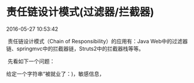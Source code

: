 # 责任链设计模式(过滤器/拦截器)

2016-05-27 10:53:42

​    责任链设计模式（Chain of Responsibility）的应用有：Java Web中的过滤器链、springmvc中的拦截器链，Struts2中的拦截器栈等等。

​    先看如下一个问题：

​    给定一个字符串“被就业了：)，敏感信息，<script>”，对其中的HTML标记和敏感词进行过滤或替换。本文主要以该问题设计方法的演变来讲解责任链设计模式。

## 第一种设计：没有任何设计模式

​    设计了一个MsgProcessor类，完成字符串处理的主要工作。MainTest类是本设计中的测试类。

```java
package zmx.designmode.test.responsibilitychain;
 
public class MainTest {
	public static void main(String[] args) {
		
	        //需要被过滤的语句  
	        String msg = "被就业了：)，敏感信息，<script>";  
	        //实例化处理类  
	        MsgProcessor mp = new MsgProcessor(msg);  
	        String r = mp.process();  
	        System.out.println(r);	
	}
}
```



```java
package zmx.designmode.test.responsibilitychain;
 
public class MsgProcessor {
 
	private String msg;
 
	public MsgProcessor(String msg) {
		this.msg = msg;
	}
 
	public String process() {
		String r = msg;
		// 过滤msg中的HTML标记
		r = r.replaceAll("<.*>", "");
		
		// 过滤敏感词
		r = r.replace("敏感信息", "").replace("被就业", "就业");
		return r;
	}
 
}
```

测试结果：

​    就业了：)

​    在第一种设计中，对字符串的所有处理都放在MsgProcessor类中，扩展性极差。如果要过滤字符串中的笑脸（将”：)”替换成”^_^”），则需要改动MSgProcessor中的process方法。我们看第二种设计。

## 第二种设计：增加一个Filter接口

1、filter接口：

```java
package zmx.designmode.test.responsibilitychain;
 
public interface Filter {
	
	public String doFilter(String str);
 
}
```

2、定义实现几种实现：

```java

package zmx.designmode.test.responsibilitychain;
 
public class HtmlFilter implements Filter {
 
	@Override
	public String doFilter(String str) {
		
        String r = str;  
        //过滤msg中的HTML标记  
        r = r.replaceAll("<.*>", "");  
        return r;  
 
	}
 
}
```




```java
package zmx.designmode.test.responsibilitychain;
 
public class SensitiveFilter implements Filter {
 
	@Override
	public String doFilter(String str) {
		
        String r = str;  
        //过滤str中的敏感信息 
        r = r.replace("敏感信息", "").replace("被就业", "就业");
		return r;  
 
	}
 
}
```


3、处理类

```java

package zmx.designmode.test.responsibilitychain;
 
public class MsgFilterProcessor {
	
	private String msg;
	private Filter[] filters= new Filter[]{new HtmlFilter(),new SensitiveFilter()};
	
	public MsgFilterProcessor(String msg) {
		this.msg = msg;
	}
	
	public String process(){
		
        String r = msg;  
        for(Filter f : filters){  
	        r = f.doFilter(r);  
        }  
        return r;  
 
	}
 
}
```


4、测试类

```java
package zmx.designmode.test.responsibilitychain;
 
public class MainTest {
	
	public static void main(String[] args) {
		
	        //需要被过滤的语句  
	        String msg = "被就业了：)，敏感信息，<script>";  
	        //实例化处理类  
	        //MsgProcessor mp = new MsgProcessor(msg);  	        
	        MsgFilterProcessor mp = new MsgFilterProcessor(msg);
	        String r = mp.process();  
	        System.out.println(r);	
	}
 
}
```


测试结果：

​    就业了：)

​    此时，如果需要过滤字符串中的笑脸，只需要创建一个类FaceFilter实现Filter接口，并在MsgProcessor类中的filters字段中登记即可。

## 第三种设计：责任链模式（FilterChain）

​    定义：将一个事件处理流程分派到一组执行对象上去，这一组执行对象形成一个链式结构，事件处理请求在这一组执行对象上进行传递。责任链模式的主要参与角色：

​    ① 事件处理请求对象（Request）

​    ② 执行对象（Handler）

![责任链设计模式（过滤器、拦截器）1838](image-202007122225/责任链设计模式（过滤器、拦截器）1838.png)

1、FilterChain

```java
package zmx.designmode.test.responsibilitychain;
 
import java.util.ArrayList;
import java.util.List;
 
public class FilterChain implements Filter {
	
	public List<Filter> filters = new ArrayList<Filter>();
	
	public FilterChain addFilter(Filter f){
		filters.add(f);  
	    return this;
	}
 
	@Override
	public String doFilter(String str) {
		
        String r = str;  
        for(Filter f : filters){  
	        r = f.doFilter(r);  
        }  
        return r; 
 
	}
 
}
```

2、SimleFilter

```java
package zmx.designmode.test.responsibilitychain;
 
public class SmileFilter implements Filter {
 
	@Override
	public String doFilter(String str) {
		
        String r = str;  
        //过滤msg中的笑脸标记  
        r = r.replace(":)", "^_^");  
        return r;  
 
	}
 
}

```

3、MsgFilterChainProcessor

```java
package zmx.designmode.test.responsibilitychain;
 
public class MsgFilterChainProcessor {
	
    private String msg;  
    private FilterChain chain = new FilterChain();  
    public MsgFilterChainProcessor(String msg, FilterChain filterChain){  
        this.msg = msg;  
        this.chain = filterChain;  
    }  
    public String process(){  
        return chain.doFilter(msg);  
    } 
 
 
}
```

4、MainTest

```java

package zmx.designmode.test.responsibilitychain;
 
public class MainTest {
	
	public static void main(String[] args) {
		
	        //需要被过滤的语句  
	        String msg = "被就业了:),敏感信息,<script>";  
	        //实例化处理类  
	        //MsgProcessor mp = new MsgProcessor(msg);  	        
	        //MsgFilterProcessor mp = new MsgFilterProcessor(msg);
	        
	        //搞一个过过滤链  
	        FilterChain chain = new FilterChain();  
	        chain.addFilter(new HtmlFilter())
	             .addFilter(new SensitiveFilter())
	             .addFilter(new SmileFilter());  
	        //实例化处理类  
	        MsgFilterChainProcessor mp = new MsgFilterChainProcessor(msg,chain);
 
	        String r = mp.process();  
	        System.out.println(r);	
	}
 
}
```


测试结果：

   就业了^_^

## 责任链模式加强版

   上面的实现的过滤链可以用下图a）表示出来，整个过程只对msg过滤了一次。而JavaWeb中的过滤器链和Struts2中的拦截器栈执行的过程可以形象的表示为图b，很重要）。

![责任链设计模式（过滤器、拦截器）2890](image-202007122225/责任链设计模式（过滤器、拦截器）2890.png)

​    下面用程序模拟JavaWeb中的过滤器，实现类似于对Request和Response的过滤。主要涉及的类如下所示：

![责任链设计模式（过滤器、拦截器）2950](image-202007122225/责任链设计模式（过滤器、拦截器）2950.png)

```java
public interface Filter {
    void doFilter(Request req,Response resp,FilterChain chain);
}
```

```java
public class HtmlFilter implements Filter {
    public void doFilter(Request req, Response resp, FilterChain chain) {
        //过滤req.reqStr中的HTML标记
        req.reqStr = req.reqStr.replace("<", "<").replace(">", ">");
        req.reqStr += "---HtmlFilter()---";
        chain.doFilter(req, resp);
        resp.respStr += "---HtmlFilter()---";
    }
}
```

```java

public class SensitiveFilter implements Filter {
    public void doFilter(Request req, Response resp, FilterChain chain) {
        // 过滤req.reqStr中的敏感词
        req.reqStr = req.reqStr.replace("敏感", "").replace("被就业", "就业");
        req.reqStr += "===SensitiveFilter";
        chain.doFilter(req, resp);
        resp.respStr += "===SensitiveFilter";
    }
}
```

```java
public class FilterChain{
    private List<Filter> filters = new ArrayList<Filter>();
    //调用链上的过滤器时，记录过滤器的位置用
    private int index = 0;
    public FilterChain addFilter(Filter f){
        filters.add(f);
        return this;
    }
    public void doFilter(Request req, Response resp) {
        if(index == filters.size()) return;
        //得到当前过滤器
        Filter f = filters.get(index);
        index++;
        f.doFilter(req, resp, this);
    }
}
```

```java

public class Request {
    //在Request中只保持了一个reqStr字段记录对Request的操作
    //为了方便模拟，没有将reqStr设置为private
    String reqStr;
}
```

```java

public class Response {
    //在Response中只保持了一个respStr字段记录对Response的操作
    //为了方便模拟，没有将respStr设置为private
    String respStr;
}
```

```java
package org.flyne.fiter;
public class MainClass {
    public static void main(String[] args) {
        // 需要被过滤的语句
        String msg = "被就业了：），敏感信息，<script>";
        //创建Request、Response对象
        Request req = new Request();
        Response resp = new Response();
        req.reqStr = msg;
        resp.respStr = "response";
        //搞一个过滤链，链上有两个过滤器
        FilterChain chain = new FilterChain();
        chain.addFilter(new HtmlFilter())
             .addFilter(new SensitiveFilter());
        //开始过滤
        chain.doFilter(req, resp);
        System.out.println(req.reqStr);
        System.out.println(resp.respStr);
    }
}
```





https://blog.csdn.net/zmx729618/article/details/51512919